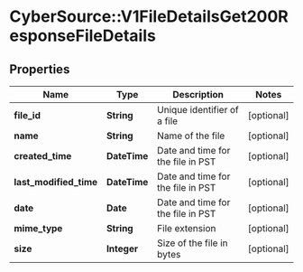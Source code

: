 # CyberSource::V1FileDetailsGet200ResponseFileDetails

## Properties
Name | Type | Description | Notes
------------ | ------------- | ------------- | -------------
**file_id** | **String** | Unique identifier of a file | [optional] 
**name** | **String** | Name of the file | [optional] 
**created_time** | **DateTime** | Date and time for the file in PST | [optional] 
**last_modified_time** | **DateTime** | Date and time for the file in PST | [optional] 
**date** | **Date** | Date and time for the file in PST | [optional] 
**mime_type** | **String** | File extension | [optional] 
**size** | **Integer** | Size of the file in bytes | [optional] 


